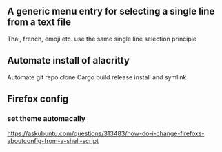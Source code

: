 ## A generic menu entry for selecting a single line from a text file

Thai, french, emoji etc. use the same single line selection principle



## Automate install of alacritty
Automate git repo clone
Cargo build release
install and symlink

## Firefox config

### set theme automacally

https://askubuntu.com/questions/313483/how-do-i-change-firefoxs-aboutconfig-from-a-shell-script
